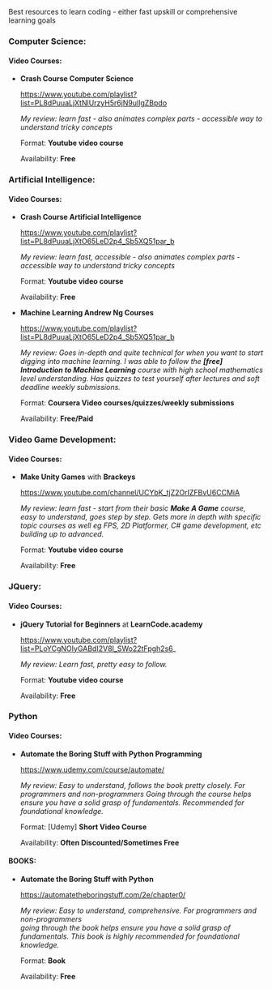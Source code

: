 Best resources to learn coding - either fast upskill or comprehensive learning goals

### Computer Science:
#### Video Courses:
* **Crash Course Computer Science**

    https://www.youtube.com/playlist?list=PL8dPuuaLjXtNlUrzyH5r6jN9ulIgZBpdo
    
    _My review: learn fast - also animates complex parts - accessible way to understand tricky concepts_
    
    Format: **Youtube video course**

    Availability: **Free**
    
### Artificial Intelligence:
#### Video Courses:
* **Crash Course Artificial Intelligence**

    https://www.youtube.com/playlist?list=PL8dPuuaLjXtO65LeD2p4_Sb5XQ51par_b
    
    _My review: learn fast, accessible - also animates complex parts - accessible way to understand tricky concepts_
    
    Format: **Youtube video course**

    Availability: **Free**
    
* **Machine Learning Andrew Ng Courses**

    https://www.youtube.com/playlist?list=PL8dPuuaLjXtO65LeD2p4_Sb5XQ51par_b
    
    _My review: Goes in-depth and quite technical for when you want to start digging into machine learning. I was able to follow the **[free] Introduction to Machine Learning** course with high school mathematics level understanding. Has quizzes to test yourself after lectures and soft deadline weekly submissions._
    
    Format: **Coursera Video courses/quizzes/weekly submissions**

    Availability: **Free/Paid**

### Video Game Development:
#### Video Courses:
* **Make Unity Games** with **Brackeys**

    https://www.youtube.com/channel/UCYbK_tjZ2OrIZFBvU6CCMiA
    
    _My review: learn fast - start from their basic **Make A Game** course, easy to understand, goes step by step.
    Gets more in depth with specific topic courses as well eg FPS, 2D Platformer, C# game development, etc building up to advanced._
    
    Format: **Youtube video course**

    Availability: **Free**
    
    
### JQuery:
#### Video Courses:

* **jQuery Tutorial for Beginners** at **LearnCode.academy**
    
    https://www.youtube.com/playlist?list=PLoYCgNOIyGABdI2V8I_SWo22tFpgh2s6_
    
    _My review: Learn fast, pretty easy to follow._

    Format: **Youtube video course**

    Availability: **Free**
    
### Python

#### Video Courses:
 * **Automate the Boring Stuff with Python Programming**
    
    https://www.udemy.com/course/automate/
    
    _My review: Easy to understand, follows the book pretty closely. For programmers and non-programmers 
    Going through the course helps ensure you have a solid grasp of fundamentals.  Recommended for foundational knowledge._
    
    Format: [Udemy] **Short Video Course** 
    
    Availability: **Often Discounted/Sometimes Free**
    
 #### BOOKS:
 * **Automate the Boring Stuff with Python**
    
    https://automatetheboringstuff.com/2e/chapter0/
    
    _My review: Easy to understand, comprehensive. For programmers and non-programmers  
    going through the book helps ensure you have a solid grasp of fundamentals. This book is highly recommended for foundational knowledge._
    
    Format: **Book** 
    
    Availability: **Free**
    
    
    
